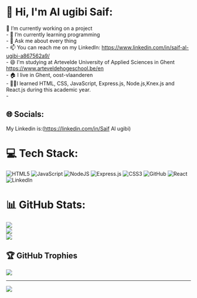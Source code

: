 # 💫 Hi, I'm Al ugibi Saif:
🔭 I’m currently working on a project<br>- 🌱 I’m currently learning programming<br>- 💬 Ask me about every thing<br>- 📫 You can reach me on my LinkedIn: https://www.linkedin.com/in/saif-al-ugibi-a867562a9/<br>- 😄 I'm studying at Artevelde University of Applied Sciences in Ghent https://www.arteveldehogeschool.be/en<br>- 🏠 I live in Ghent, oost-vlaanderen<br>- 👨‍🎓I learned HTML, CSS, JavaScript, Express.js, Node.js,Knex.js and React.js during this academic year.<br>- 


## 🌐 Socials:
My Linkedin is:(https://linkedin.com/in/Saif Al ugibi) 

# 💻 Tech Stack:
![HTML5](https://img.shields.io/badge/html5-%23E34F26.svg?style=for-the-badge&logo=html5&logoColor=white) ![JavaScript](https://img.shields.io/badge/javascript-%23323330.svg?style=for-the-badge&logo=javascript&logoColor=%23F7DF1E) ![NodeJS](https://img.shields.io/badge/node.js-6DA55F?style=for-the-badge&logo=node.js&logoColor=white) ![Express.js](https://img.shields.io/badge/express.js-%23404d59.svg?style=for-the-badge&logo=express&logoColor=%2361DAFB) ![CSS3](https://img.shields.io/badge/css3-%231572B6.svg?style=for-the-badge&logo=css3&logoColor=white)
![GitHub](https://img.shields.io/badge/github-%23121011.svg?style=for-the-badge&logo=github&logoColor=white)
![React](https://img.shields.io/badge/react-%2320232a.svg?style=for-the-badge&logo=react&logoColor=%2361DAFB)
![LinkedIn](https://img.shields.io/badge/linkedin-%230077B5.svg?style=for-the-badge&logo=linkedin&logoColor=white)
# 📊 GitHub Stats:
![](https://github-readme-stats.vercel.app/api?username=saif-al-ugibi&theme=dark&hide_border=false&include_all_commits=false&count_private=false)<br/>
![](https://github-readme-streak-stats.herokuapp.com/?user=saif-al-ugibi&theme=dark&hide_border=false)<br/>
![](https://github-readme-stats.vercel.app/api/top-langs/?username=saif-al-ugibi&theme=dark&hide_border=false&include_all_commits=false&count_private=false&layout=compact)

## 🏆 GitHub Trophies
![](https://github-profile-trophy.vercel.app/?username=saif-al-ugibi&theme=radical&no-frame=false&no-bg=false&margin-w=4)

---
[![](https://visitcount.itsvg.in/api?id=saif-al-ugibi&icon=0&color=0)](https://visitcount.itsvg.in)

<!-- Proudly created with GPRM ( https://gprm.itsvg.in ) -->
